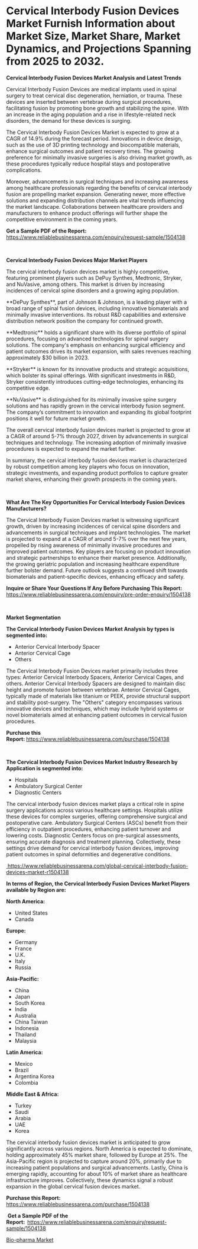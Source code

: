 <p><h1>Cervical Interbody Fusion Devices Market Furnish Information about Market Size, Market Share, Market Dynamics, and Projections Spanning from 2025 to 2032.</h1></p><p><strong>Cervical Interbody Fusion Devices Market Analysis and Latest Trends</strong></p>
<p><p>Cervical Interbody Fusion Devices are medical implants used in spinal surgery to treat cervical disc degeneration, herniation, or trauma. These devices are inserted between vertebrae during surgical procedures, facilitating fusion by promoting bone growth and stabilizing the spine. With an increase in the aging population and a rise in lifestyle-related neck disorders, the demand for these devices is surging.</p><p>The Cervical Interbody Fusion Devices Market is expected to grow at a CAGR of 14.9% during the forecast period. Innovations in device design, such as the use of 3D printing technology and biocompatible materials, enhance surgical outcomes and patient recovery times. The growing preference for minimally invasive surgeries is also driving market growth, as these procedures typically reduce hospital stays and postoperative complications.</p><p>Moreover, advancements in surgical techniques and increasing awareness among healthcare professionals regarding the benefits of cervical interbody fusion are propelling market expansion. Generating newer, more effective solutions and expanding distribution channels are vital trends influencing the market landscape. Collaborations between healthcare providers and manufacturers to enhance product offerings will further shape the competitive environment in the coming years.</p></p>
<p><strong>Get a Sample PDF of the Report:&nbsp;</strong> <a href="https://www.reliablebusinessarena.com/enquiry/request-sample/1504138?utm_campaign=2935&utm_medium=2&utm_source=Github&utm_content=ia&utm_term=23032025&utm_id=cervical-interbody-fusion-devices">https://www.reliablebusinessarena.com/enquiry/request-sample/1504138</a></p>
<p>&nbsp;</p>
<p><strong>Cervical Interbody Fusion Devices Major Market Players</strong></p>
<p><p>The cervical interbody fusion devices market is highly competitive, featuring prominent players such as DePuy Synthes, Medtronic, Stryker, and NuVasive, among others. This market is driven by increasing incidences of cervical spine disorders and a growing aging population.</p><p>**DePuy Synthes**, part of Johnson & Johnson, is a leading player with a broad range of spinal fusion devices, including innovative biomaterials and minimally invasive interventions. Its robust R&D capabilities and extensive distribution network position the company for continued growth.</p><p>**Medtronic** holds a significant share with its diverse portfolio of spinal procedures, focusing on advanced technologies for spinal surgery solutions. The company's emphasis on enhancing surgical efficiency and patient outcomes drives its market expansion, with sales revenues reaching approximately $30 billion in 2023.</p><p>**Stryker** is known for its innovative products and strategic acquisitions, which bolster its spinal offerings. With significant investments in R&D, Stryker consistently introduces cutting-edge technologies, enhancing its competitive edge.</p><p>**NuVasive** is distinguished for its minimally invasive spine surgery solutions and has rapidly grown in the cervical interbody fusion segment. The company’s commitment to innovation and expanding its global footprint positions it well for future market growth.</p><p>The overall cervical interbody fusion devices market is projected to grow at a CAGR of around 5-7% through 2027, driven by advancements in surgical techniques and technology. The increasing adoption of minimally invasive procedures is expected to expand the market further.</p><p>In summary, the cervical interbody fusion devices market is characterized by robust competition among key players who focus on innovation, strategic investments, and expanding product portfolios to capture greater market shares, enhancing their growth prospects in the coming years.</p></p>
<p>&nbsp;</p>
<p><strong>What Are The Key Opportunities For Cervical Interbody Fusion Devices Manufacturers?</strong></p>
<p><p>The Cervical Interbody Fusion Devices market is witnessing significant growth, driven by increasing incidences of cervical spine disorders and advancements in surgical techniques and implant technologies. The market is projected to expand at a CAGR of around 5-7% over the next few years, propelled by rising awareness of minimally invasive procedures and improved patient outcomes. Key players are focusing on product innovation and strategic partnerships to enhance their market presence. Additionally, the growing geriatric population and increasing healthcare expenditure further bolster demand. Future outlook suggests a continued shift towards biomaterials and patient-specific devices, enhancing efficacy and safety.</p></p>
<p><strong>Inquire or Share Your Questions If Any Before Purchasing This Report:</strong> <a href="https://www.reliablebusinessarena.com/enquiry/pre-order-enquiry/1504138?utm_campaign=2935&utm_medium=2&utm_source=Github&utm_content=ia&utm_term=23032025&utm_id=cervical-interbody-fusion-devices">https://www.reliablebusinessarena.com/enquiry/pre-order-enquiry/1504138</a></p>
<p>&nbsp;</p>
<p><strong>Market Segmentation</strong></p>
<p><strong>The Cervical Interbody Fusion Devices Market Analysis by types is segmented into:</strong></p>
<p><ul><li>Anterior Cervical Interbody Spacer</li><li>Anterior Cervical Cage</li><li>Others</li></ul></p>
<p><p>The Cervical Interbody Fusion Devices market primarily includes three types: Anterior Cervical Interbody Spacers, Anterior Cervical Cages, and others. Anterior Cervical Interbody Spacers are designed to maintain disc height and promote fusion between vertebrae. Anterior Cervical Cages, typically made of materials like titanium or PEEK, provide structural support and stability post-surgery. The "Others" category encompasses various innovative devices and techniques, which may include hybrid systems or novel biomaterials aimed at enhancing patient outcomes in cervical fusion procedures.</p></p>
<p><strong>Purchase this Report:&nbsp;</strong><a href="https://www.reliablebusinessarena.com/purchase/1504138?utm_campaign=2935&utm_medium=2&utm_source=Github&utm_content=ia&utm_term=23032025&utm_id=cervical-interbody-fusion-devices">https://www.reliablebusinessarena.com/purchase/1504138</a></p>
<p>&nbsp;</p>
<p><strong>The Cervical Interbody Fusion Devices Market Industry Research by Application is segmented into:</strong></p>
<p><ul><li>Hospitals</li><li>Ambulatory Surgical Center</li><li>Diagnostic Centers</li></ul></p>
<p><p>The cervical interbody fusion devices market plays a critical role in spine surgery applications across various healthcare settings. Hospitals utilize these devices for complex surgeries, offering comprehensive surgical and postoperative care. Ambulatory Surgical Centers (ASCs) benefit from their efficiency in outpatient procedures, enhancing patient turnover and lowering costs. Diagnostic Centers focus on pre-surgical assessments, ensuring accurate diagnosis and treatment planning. Collectively, these settings drive demand for cervical interbody fusion devices, improving patient outcomes in spinal deformities and degenerative conditions.</p></p>
<p><a href="https://www.reliablebusinessarena.com/global-cervical-interbody-fusion-devices-market-r1504138?utm_campaign=2935&utm_medium=2&utm_source=Github&utm_content=ia&utm_term=23032025&utm_id=cervical-interbody-fusion-devices">&nbsp;https://www.reliablebusinessarena.com/global-cervical-interbody-fusion-devices-market-r1504138</a></p>
<p><strong>In terms of Region, the Cervical Interbody Fusion Devices Market Players available by Region are:</strong></p>
<p>
    <p> <strong> North America: </strong>
        <ul>
            <li>United States</li>
            <li>Canada</li>
        </ul>
        </p> 
    <p> <strong> Europe: </strong>
        <ul>
            <li>Germany</li>
            <li>France</li>
            <li>U.K.</li>
            <li>Italy</li>
            <li>Russia</li>
        </ul>
        </p> 
    <p> <strong> Asia-Pacific: </strong>
        <ul>
            <li>China</li>
            <li>Japan</li>
            <li>South Korea</li>
            <li>India</li>
            <li>Australia</li>
            <li>China Taiwan</li>
            <li>Indonesia</li>
            <li>Thailand</li>
            <li>Malaysia</li>
        </ul>
        </p> 
    <p> <strong> Latin America: </strong>
        <ul>
            <li>Mexico</li>
            <li>Brazil</li>
            <li>Argentina Korea</li>
            <li>Colombia</li>
        </ul>
        </p> 
    <p> <strong> Middle East & Africa: </strong>
        <ul>
            <li>Turkey</li>
            <li>Saudi</li>
            <li>Arabia</li>
            <li>UAE</li>
            <li>Korea</li>
        </ul>
    </p>
    </p>
<p><p>The cervical interbody fusion devices market is anticipated to grow significantly across various regions. North America is expected to dominate, holding approximately 45% market share, followed by Europe at 25%. The Asia-Pacific region is projected to capture around 20%, primarily due to increasing patient populations and surgical advancements. Lastly, China is emerging rapidly, accounting for about 10% of market share as healthcare infrastructure improves. Collectively, these dynamics signal a robust expansion in the global cervical fusion devices market.</p></p>
<p><strong>Purchase this Report: </strong><a href="https://www.reliablebusinessarena.com/purchase/1504138?utm_campaign=2935&utm_medium=2&utm_source=Github&utm_content=ia&utm_term=23032025&utm_id=cervical-interbody-fusion-devices">https://www.reliablebusinessarena.com/purchase/1504138</a></p>
<p>&nbsp;<strong>Get a Sample PDF of the Report:&nbsp;&nbsp;</strong><a href="https://www.reliablebusinessarena.com/enquiry/request-sample/1504138?utm_campaign=2935&utm_medium=2&utm_source=Github&utm_content=ia&utm_term=23032025&utm_id=cervical-interbody-fusion-devices">https://www.reliablebusinessarena.com/enquiry/request-sample/1504138</a></p>
<p><strong></strong></p>
<p><p><a href="https://github.com/leehihkl/Market-Research-Report-List-1/blob/main/bio-pharma-market.md?utm_campaign=2935&utm_medium=2&utm_source=Github&utm_content=ia&utm_term=23032025&utm_id=cervical-interbody-fusion-devices">Bio-pharma Market</a></p></p>